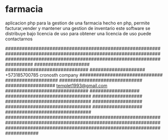 # farmacia
aplicacion php para la gestion de  una  farmacia  hecho en php, permite facturar,vender   y mantener  una gestion de  inventario    este  software  se  distribuye  bajo licencia  de  uso
para  obtener  una  licencia  de uso  puede  contactarnos


##################################################################################################################################################################################
####################                                                                                                                                ##############################
####################    +573185700785   cronosth company                                                                                            ##############################
###################                                                                                                                                 ##############################
##################           templet1993@gmail.com                                                                                                  ##############################
##################                                                                                                                                  ###############################
##################                                                                                                                                   ###############################
##################                                                                                                                                   ###############################
##################                                                                                                                                   ###############################
####################################################################################################################################################################################
